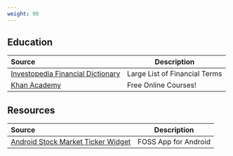```yaml
---
weight: 90
---
```



## Education

| Source | Description
:---|---
| [Investopedia Financial Dictionary](https://www.investopedia.com/financial-term-dictionary-4769738) | Large List of Financial Terms
| [Khan Academy](https://www.khanacademy.org/economics-finance-domain/core-finance) | Free Online Courses!

## Resources

| Source | Description
:---|---
| [Android Stock Market Ticker Widget](https://f-droid.org/en/packages/com.github.premnirmal.tickerwidget/) | FOSS App for Android
